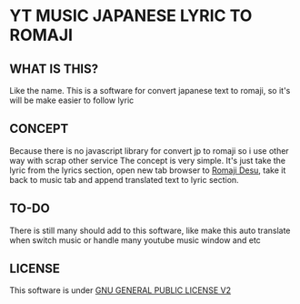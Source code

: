 # YT MUSIC JAPANESE LYRIC TO ROMAJI
## WHAT IS THIS?
Like the name. This is a software for convert japanese text to romaji, so it's will be make easier to follow lyric


## CONCEPT
Because there is no javascript library for convert jp to romaji so i use other way with scrap other service
The concept is very simple. It's just take the lyric from the lyrics section, open new tab browser to [Romaji Desu](https://romajidesu.com), take it back to music tab and append translated text to lyric section. 

## TO-DO
There is still many should add to this software, like make this auto translate when switch music or handle many youtube music window and etc

## LICENSE
This software is under [GNU GENERAL PUBLIC LICENSE V2](https://www.gnu.org/licenses/old-licenses/gpl-2.0.html)